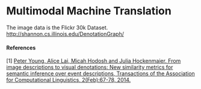 # Multimodal Machine Translation

The image data is the Flickr 30k Dataset. http://shannon.cs.illinois.edu/DenotationGraph/

#### References
[1] <a href=http://shannon.cs.illinois.edu/DenotationGraph/>Peter Young, Alice Lai, Micah Hodosh and Julia Hockenmaier. From image descriptions to visual denotations: New similarity metrics for semantic inference over event descriptions, Transactions of the Association for Computational Linguistics, 2(Feb):67-78, 2014.</a>
